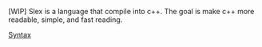 [WIP]
Slex is a language that compile into c++.
The goal is make c++ more readable, simple, and fast reading.

[Syntax](https://github.com/DarilRodriguez/slex/blob/master/syntax.md)
